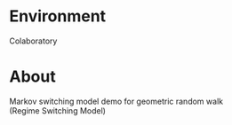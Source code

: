 # Environment  
Colaboratory

# About
Markov switching model demo for geometric random walk  
(Regime Switching Model)
